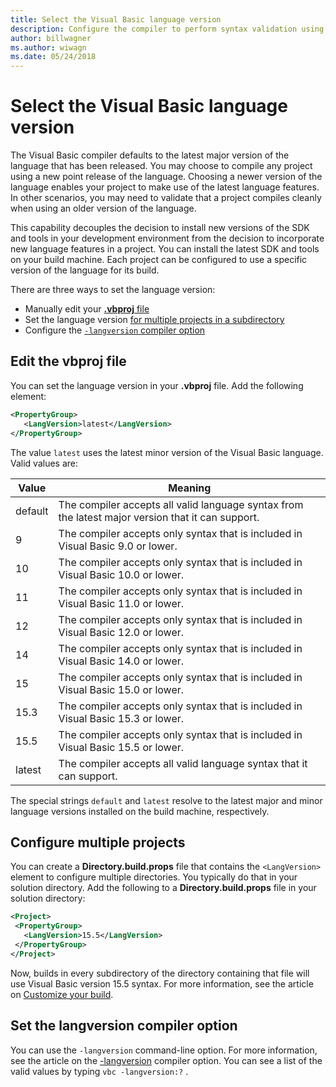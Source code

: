 ```yaml
---
title: Select the Visual Basic language version
description: Configure the compiler to perform syntax validation using a specific compiler version.
author: billwagner
ms.author: wiwagn
ms.date: 05/24/2018
---
```

# Select the Visual Basic language version

The Visual Basic compiler defaults to the latest major version of the language that has been released. You may choose to compile any project using a new point release of the language. Choosing a newer version of the language enables your project to make use of the latest language features. In other scenarios, you may need to validate that a project compiles cleanly when using an older version of the language.

This capability decouples the decision to install new versions of the SDK and tools in your development environment from the decision to incorporate new language features in a project. You can install the latest SDK and tools on your build machine. Each project can be configured to use a specific version of the language for its build.

There are three ways to set the language version:

- Manually edit your [**.vbproj** file](#edit-the-vbproj-file)
- Set the language version [for multiple projects in a subdirectory](#configure-multiple-projects)
- Configure the [`-langversion` compiler option](#set-the-langversion-compiler-option)

## Edit the vbproj file

You can set the language version in your **.vbproj** file. Add the following element:

```xml
<PropertyGroup>
   <LangVersion>latest</LangVersion>
</PropertyGroup>
```

The value `latest` uses the latest minor version of the Visual Basic language. Valid values are:


|Value|Meaning|
|------------|-------------|
|default|The compiler accepts all valid language syntax from the latest major version that it can support.|
|9|The compiler accepts only syntax that is included in Visual Basic 9.0 or lower.|
|10|The compiler accepts only syntax that is included in Visual Basic 10.0 or lower.|
|11|The compiler accepts only syntax that is included in Visual Basic 11.0 or lower.|
|12|The compiler accepts only syntax that is included in Visual Basic 12.0 or lower.|
|14|The compiler accepts only syntax that is included in Visual Basic 14.0 or lower.|
|15|The compiler accepts only syntax that is included in Visual Basic 15.0 or lower.|
|15.3|The compiler accepts only syntax that is included in Visual Basic 15.3 or lower.|
|15.5|The compiler accepts only syntax that is included in Visual Basic 15.5 or lower.|
|latest|The compiler accepts all valid language syntax that it can support.|

The special strings `default` and `latest` resolve to the latest major
and minor language versions installed on the build machine, respectively.

## Configure multiple projects

You can create a **Directory.build.props** file that contains the `<LangVersion>` element to configure multiple directories. You typically do that in your solution directory. Add the following to a **Directory.build.props** file in your solution directory:

```xml
<Project>
 <PropertyGroup>
   <LangVersion>15.5</LangVersion>
 </PropertyGroup>
</Project>
```

Now, builds in every subdirectory of the directory containing that file will use Visual Basic version 15.5 syntax. For more information, see the article on [Customize your build](/visualstudio/msbuild/customize-your-build.md).

## Set the langversion compiler option

You can use the `-langversion` command-line option. For more information, see the article on the [-langversion](../reference/command-line-compiler/langversion.md) compiler option. You can see a list of the valid values by typing  `vbc -langversion:?` .
